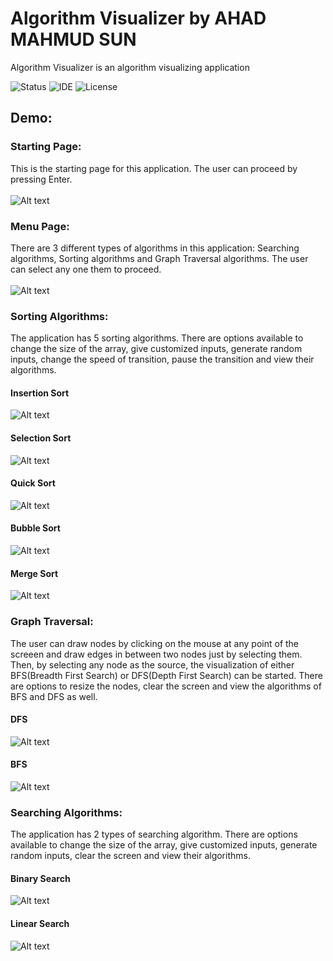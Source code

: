 # Algorithm Visualizer by AHAD MAHMUD SUN

Algorithm Visualizer is an algorithm visualizing application 


![Status](https://img.shields.io/badge/Status-Complete-brightgreen)
![IDE](https://img.shields.io/badge/IDE-IntelliJ%20IDEA-blue)
![License](https://img.shields.io/badge/license-MIT-orange.svg)





## Demo:

### Starting Page:
This is the starting page for this application. The user can proceed by pressing Enter.<br/><br/>
![Alt text](https://github.com/ahad2001/Algorithm-Visualizer-by-Sun/blob/main/AlgoVisualizer-main/DemoResources/StartPage.gif)

### Menu Page:
There are 3 different types of algorithms in this application: Searching algorithms, Sorting algorithms and Graph Traversal algorithms. The user can select any one them to proceed.<br/><br/>
![Alt text](https://github.com/ahad2001/Algorithm-Visualizer-by-Sun/blob/main/Algorithm-Visualizer-by-Sun/DemoResources/MenuPage.png)

### Sorting Algorithms:
The application has 5 sorting algorithms. There are options available to change the size of the array, give customized inputs, generate random inputs, change the speed of transition, pause the transition and view their algorithms.
#### Insertion Sort
![Alt text](https://github.com/ahad2001/Algorithm-Visualizer-by-Sun/blob/main/Algorithm-Visualizer-by-Sun/DemoResources/Insertion.gif)
#### Selection Sort
![Alt text](https://github.com/ahad2001/Algorithm-Visualizer-by-Sun/blob/main/Algorithm-Visualizer-by-Sun/DemoResources/Selection.gif)
#### Quick Sort
![Alt text](https://github.com/ahad2001/Algorithm-Visualizer-by-Sun/blob/main/Algorithm-Visualizer-by-Sun/DemoResources/Quick.gif)
#### Bubble Sort
![Alt text](https://github.com/ahad2001/Algorithm-Visualizer-by-Sun/blob/main/Algorithm-Visualizer-by-Sun/DemoResources/Bubble.gif)
#### Merge Sort
![Alt text](https://github.com/ahad2001/Algorithm-Visualizer-by-Sun/blob/main/Algorithm-Visualizer-by-Sun/DemoResources/Merge.gif)

### Graph Traversal:
The user can draw nodes by clicking on the mouse at any point of the screeen and draw edges in between two nodes just by selecting them. Then, by selecting any node as the source, the visualization of either BFS(Breadth First Search) or DFS(Depth First Search) can be started. There are options to resize the nodes, clear the screen and view the algorithms of BFS and DFS as well.
#### DFS
![Alt text](https://github.com/ahad2001/Algorithm-Visualizer-by-Sun/blob/main/Algorithm-Visualizer-by-Sun/DemoResources/DFS.gif)
#### BFS
![Alt text](https://github.com/ahad2001/Algorithm-Visualizer-by-Sun/blob/main/Algorithm-Visualizer-by-Sun/DemoResources/BFS.gif)

### Searching Algorithms:
The application has 2 types of searching algorithm. There are options available to change the size of the array, give customized inputs, generate random inputs, clear the screen and view their algorithms.
#### Binary Search
![Alt text](https://github.com/ahad2001/Algorithm-Visualizer-by-Sun/blob/main/Algorithm-Visualizer-by-Sun/DemoResources/Binary.gif)
#### Linear Search
![Alt text](https://github.com/ahad2001/Algorithm-Visualizer-by-Sun/blob/main/Algorithm-Visualizer-by-Sun/DemoResources/Linear.gif)



